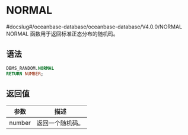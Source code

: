 NORMAL 
===========================
#docslug#/oceanbase-database/oceanbase-database/V4.0.0/NORMAL
NORMAL 函数用于返回标准正态分布的随机码。

语法 
-----------

```sql
DBMS_RANDOM.NORMAL
RETURN NUMBER;
```



返回值 
------------



| **参数** |  **描述**  |
|--------|----------|
| number | 返回一个随机码。 |


